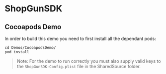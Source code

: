 # ShopGunSDK

## Cocoapods Demo

In order to build this demo you need to first install all the dependant pods:

```
cd Demos/CocoapodsDemo/
pod install
```

> Note: For the demo to run correctly you must also supply valid keys to the `ShopGunSDK-Config.plist` file in the SharedSource folder.
